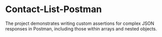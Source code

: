 # Contact-List-Postman
The project demonstrates writing custom assertions for complex JSON responses in Postman, including those within arrays and nested objects.
